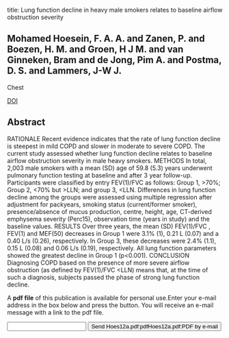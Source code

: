 title: Lung function decline in heavy male smokers relates to baseline airflow obstruction severity

## Mohamed Hoesein, F. A. A. and Zanen, P. and Boezen, H. M. and Groen, H J M. and van Ginneken, Bram and de Jong, Pim A. and Postma, D. S. and Lammers, J-W J.
Chest

<a href="https://doi.org/10.1378/chest.11-2837">DOI</a>

## Abstract
RATIONALE Recent evidence indicates that the rate of lung function decline is steepest in mild COPD and slower in moderate to severe COPD. The current study assessed whether lung function decline relates to baseline airflow obstruction severity in male heavy smokers. METHODS In total, 2,003 male smokers with a mean (SD) age of 59.8 (5.3) years underwent pulmonary function testing at baseline and after 3 year follow-up. Participants were classified by entry FEV(1)/FVC as follows: Group 1, >70%; Group 2, <70% but >LLN; and group 3, <LLN. Differences in lung function decline among the groups were assessed using multiple regression after adjustment for packyears, smoking status (current/former smoker), presence/absence of mucus production, centre, height, age, CT-derived emphysema severity (Perc15), observation time (years in study) and the baseline values. RESULTS Over three years, the mean (SD) FEV(1)/FVC , FEV(1) and MEF(50) decreases in Group 1 were 3.1% (1), 0.21 L (0.07) and a 0.40 L/s (0.26), respectively. In Group 3, these decreases were 2.4% (1.1), 0.15 L (0.08) and 0.06 L/s (0.19), respectively. All lung function parameters showed the greatest decline in Group 1 (p<0.001). CONCLUSION Diagnosing COPD based on the presence of more severe airflow obstruction (as defined by FEV(1)/FVC <LLN) means that, at the time of such a diagnosis, subjects passed the phase of strong lung function decline.

A <b>pdf file</b> of this publication is available for personal use.Enter your e-mail address in the box below and press the button. You will receive an e-mail message with a link to the pdf file.
<form action="sender.php">  <input type="text" name="email">  <input type="submit" value="Send Hoes12a.pdf:pdfHoes12a.pdf:PDF by e-mail"></form>